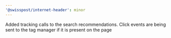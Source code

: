 ```yaml
---
'@swisspost/internet-header': minor
---
```


Added tracking calls to the search recommendations. Click events are being sent to the tag manager if it is present on the page
